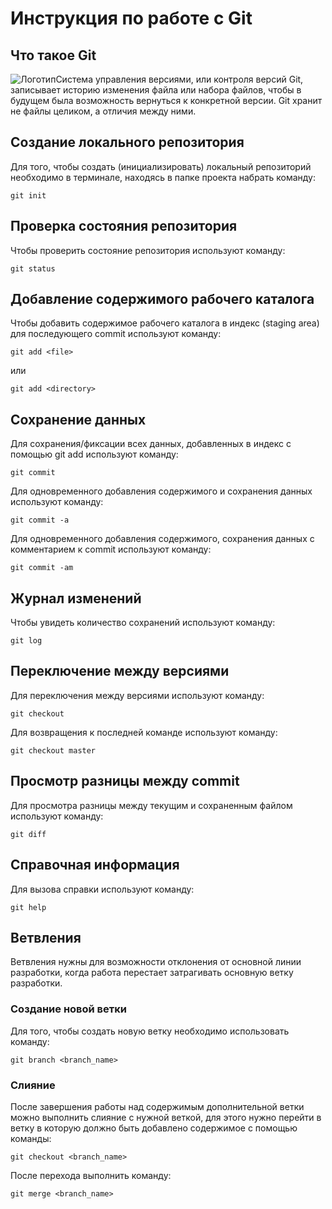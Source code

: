 # **Инструкция по работе с Git**

## Что такое Git

![Логотип](images/git.jpg)Система управления версиями, или контроля версий Git, записывает историю изменения файла или набора файлов, чтобы в будущем была возможность вернуться к конкретной версии. Git хранит не файлы целиком, а отличия между ними.
 
## Создание локального репозитория

Для того, чтобы создать (инициализировать) локальный репозиторий необходимо в терминале, находясь в папке проекта набрать команду:

    git init

## Проверка состояния репозитория

Чтобы проверить состояние репозитория используют команду:

    git status

## Добавление содержимого рабочего каталога

Чтобы добавить содержимое рабочего каталога в индекс (staging area) для последующего commit используют команду:

    git add <file>

или

    git add <directory>


## Сохранение данных

Для сохранения/фиксации всех данных, добавленных в индекс с помощью git add используют команду:

    git commit

Для одновременного добавления содержимого и сохранения данных используют команду:

    git commit -a

Для одновременного добавления содержимого, сохранения данных с комментарием к commit используют команду:

    git commit -am


## Журнал изменений

Чтобы увидеть количество сохранений используют команду:

    git log

## Переключение между версиями

Для переключения между версиями используют команду:

    git checkout

Для возвращения к последней команде используют команду:

    git checkout master

## Просмотр разницы между commit

Для просмотра разницы между текущим и сохраненным файлом используют команду:

    git diff

## Справочная информация

Для вызова справки используют команду:

    git help

## Ветвления

Ветвления нужны для возможности отклонения от основной линии разработки, когда работа перестает затрагивать основную ветку разработки.

### Создание новой ветки

Для того, чтобы создать новую ветку необходимо использовать команду:

    git branch <branch_name>
  

### Слияние 

После завершения работы над содержимым дополнительной ветки можно выполнить слияние с нужной веткой, для этого нужно перейти в ветку в которую должно быть добавлено содержимое с помощью команды:

    git checkout <branch_name>

После перехода выполнить команду:

    git merge <branch_name>


